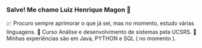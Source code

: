 ### Salve! Me chamo Luiz Henrique Magon 👾 ###

📈 Procuro sempre aprimorar o que já sei, mas no momento, estudo várias linguagens.
🚀 Curso Análise e desenvolvimento de sistemas pela UCSRS.
🧓 Minhas experiências são em Java, PYTHON e SQL ( no momento ).
